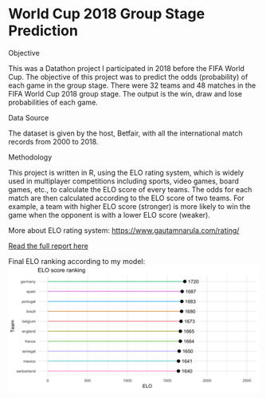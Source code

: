 # World Cup 2018 Group Stage Prediction
Objective

This was a Datathon project I participated in 2018 before the FIFA World Cup. The objective of this project was to predict the odds (probability) of each game in the group stage. There were 32 teams and 48 matches in the FIFA World Cup 2018 group stage. The output is the win, draw and lose probabilities of each game. 


Data Source

The dataset is given by the host, Betfair, with all the international match records from 2000 to 2018. 


Methodology

This project is written in R, using the ELO rating system, which is widely used in multiplayer competitions including sports, video games, board games, etc., to calculate the ELO score of every teams. The odds for each match are then calculated according to the ELO score of two teams. For example, a team with higher ELO score (stronger) is more likely to win the game when the opponent is with a lower ELO score (weaker).

More about ELO rating system: https://www.gautamnarula.com/rating/

[Read the full report here](https://nbviewer.jupyter.org/gist/tommy539/60595e205ee03594042d654ab79a7994)


Final ELO ranking according to my model:
![text](https://github.com/tommy539/Data-Science-Project/blob/master/World%20Cup%202018%20prediction/ELO.png "ELO ranking")
